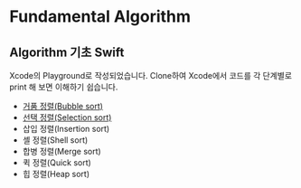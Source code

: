 # Fundamental Algorithm

## Algorithm 기초 Swift
Xcode의 Playground로 작성되었습니다. Clone하여 Xcode에서 코드를 각 단계별로 print 해 보면 이해하기 쉽습니다.
* [거품 정렬(Bubble sort)](https://github.com/hyeonmin-yoo/Fundamental-Algorithm/blob/main/BubbleSort.md)
* [선택 정렬(Selection sort)](https://github.com/hyeonmin-yoo/Fundamental-Algorithm/blob/main/SelectionSort.md)
* 삽입 정렬(Insertion sort)
* 셸 정렬(Shell sort)
* 합병 정렬(Merge sort)
* 퀵 정렬(Quick sort)
* 힙 정렬(Heap sort)
